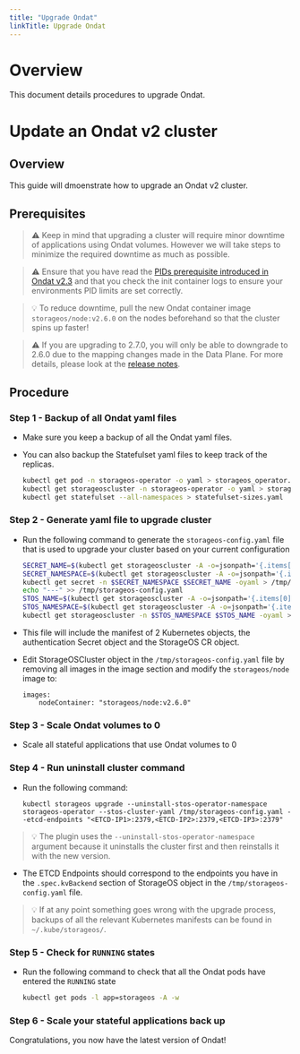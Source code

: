 ```yaml
---
title: "Upgrade Ondat"
linkTitle: Upgrade Ondat
---
```


# Overview

This document details procedures to upgrade Ondat.

# Update an Ondat v2 cluster

## Overview

This guide will dmoenstrate how to upgrade an Ondat v2 cluster.

## Prerequisites

> ⚠️ Keep in mind that upgrading a cluster will require minor downtime of applications using Ondat volumes. However we will take steps to minimize the required downtime as much as possible.

> ⚠️ Ensure that you have read the [PIDs prerequisite introduced in Ondat v2.3](/docs/prerequisites/pidlimits) and that you check the init container logs to ensure your environments PID limits are set correctly.

> 💡 To reduce downtime, pull the new Ondat container image `storageos/node:v2.6.0` on the nodes beforehand so that the cluster spins up faster!

> ⚠️ If you are upgrading to 2.7.0, you will only be able to downgrade to 2.6.0 due to the mapping changes made in the Data Plane. For more details, please look at the [release notes](/docs/release-notes).

## Procedure

### Step 1 - Backup of all Ondat yaml files

* Make sure you keep a backup of all the Ondat yaml files.
* You can also backup the Statefulset yaml files to keep track of the replicas.

    ```bash
    kubectl get pod -n storageos-operator -o yaml > storageos_operator.yaml
    kubectl get storageoscluster -n storageos-operator -o yaml > storageos_cr.yaml
    kubectl get statefulset --all-namespaces > statefulset-sizes.yaml
    ```

### Step 2 - Generate yaml file to upgrade cluster

* Run the following command to generate the `storageos-config.yaml` file that is used to upgrade your cluster based on your current configuration

    ```bash
    SECRET_NAME=$(kubectl get storageoscluster -A -o=jsonpath='{.items[0].spec.secretRefName}')
    SECRET_NAMESPACE=$(kubectl get storageoscluster -A -o=jsonpath='{.items[0].spec.secretRefNamespace}')
    kubectl get secret -n $SECRET_NAMESPACE $SECRET_NAME -oyaml > /tmp/storageos-config.yaml
    echo "---" >> /tmp/storageos-config.yaml
    STOS_NAME=$(kubectl get storageoscluster -A -o=jsonpath='{.items[0].metadata.name}')
    STOS_NAMESPACE=$(kubectl get storageoscluster -A -o=jsonpath='{.items[0].metadata.namespace}')
    kubectl get storageoscluster -n $STOS_NAMESPACE $STOS_NAME -oyaml >> /tmp/storageos-config.yaml
    ```

* This file will include the manifest of 2 Kubernetes objects, the authentication Secret object and the StorageOS CR object.

* Edit StorageOSCluster object in the `/tmp/storageos-config.yaml` file by removing all images in the image section and modify the `storageos/node` image to:

    ```
    images:
        nodeContainer: "storageos/node:v2.6.0"
    ```

### Step 3 - Scale Ondat volumes to 0

* Scale all stateful applications that use Ondat volumes to 0

### Step 4 - Run uninstall cluster command

* Run the following command:

    ```
    kubectl storageos upgrade --uninstall-stos-operator-namespace storageos-operator --stos-cluster-yaml /tmp/storageos-config.yaml --etcd-endpoints "<ETCD-IP1>:2379,<ETCD-IP2>:2379,<ETCD-IP3>:2379"
    ```

> 💡 The plugin uses the `--uninstall-stos-operator-namespace` argument because it uninstalls the cluster first and then reinstalls it with the new version.

* The ETCD Endpoints should correspond to the endpoints you have in the `.spec.kvBackend` section of StorageOS object in the `/tmp/storageos-config.yaml` file.

> 💡 If at any point something goes wrong with the upgrade process, backups of all the relevant Kubernetes manifests can be found in `~/.kube/storageos/`.

### Step 5 - Check for `RUNNING` states

* Run the following command to check that all the Ondat pods have entered the `RUNNING` state

    ```bash
    kubectl get pods -l app=storageos -A -w
    ```

### Step 6 - Scale your stateful applications back up

Congratulations, you now have the latest version of Ondat!

